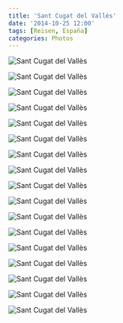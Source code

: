 ```yaml
---
title: 'Sant Cugat del Vallès'
date: '2014-10-25 12:00'
tags: [Reisen, España]
categories: Photos
---
```


<div class='preview'><img src='{{urls.media}}/SantCugatdelValle-sOK.jpg' alt='Sant Cugat del Vallès'></div>

<a id='9016509d69168aad30bb1cf17ef81111-600'></a>![Sant Cugat del Vallès]({{urls.media}}/9016509d69168aad30bb1cf17ef81111-600.jpg 'Монастырь')

<a id='c5c70b824268d37a35f61eb7a65ed098-600'></a>![Sant Cugat del Vallès]({{urls.media}}/c5c70b824268d37a35f61eb7a65ed098-600.jpg 'Монастырь, вид с торца')

<a id='9923c0253b23c5b0bea6293cf7b24605-600'></a>![Sant Cugat del Vallès]({{urls.media}}/9923c0253b23c5b0bea6293cf7b24605-600.jpg 'Памятник художниику и драматургу Франческу Кабанасу Алибау, статья про которого в википедии пока не переведена с каталанского ни на один язык')

<a id='3a17efb2bd1d7aa2911cf6857943cd98-600'></a>![Sant Cugat del Vallès]({{urls.media}}/3a17efb2bd1d7aa2911cf6857943cd98-600.jpg 'На центральной площади праздник, как всегда по субботам')

<a id='6ef9c342eab8d8b298d1a50451af4802-600'></a>![Sant Cugat del Vallès]({{urls.media}}/6ef9c342eab8d8b298d1a50451af4802-600.jpg 'Прямо на улице можно вкусно поесть')

<a id='bcff8760dd1c38f8cbbdf236ca080b99-600'></a>![Sant Cugat del Vallès]({{urls.media}}/bcff8760dd1c38f8cbbdf236ca080b99-600.jpg 'Жральня на свежем воздухе побогаче. К сожалению, не могу сказать, что в процессе не пострадал ни один поросенок')

<a id='6e5920b434f97870c253e304972686a8-600'></a>![Sant Cugat del Vallès]({{urls.media}}/6e5920b434f97870c253e304972686a8-600.jpg 'Я давно хотел рассказать об интересной манере испанских архитекторов XX века строить дома так, чтобы основные окна упирались в стену дома напротив. Расстояние там, как можно заметить, не превышает метра. Выйдя на балкон, легко можно поздороваться за руку с соседом напротив. Зато в комнате всегда тень.')

<a id='a0e853a1c5320f480accf8a93204e258-600'></a>![Sant Cugat del Vallès]({{urls.media}}/a0e853a1c5320f480accf8a93204e258-600.jpg 'Спрыгивая с лестницы остерегайся удара маленьким лифтом снизу по яйцам')

<a id='009f73822f5616afe82ce45af17bc66a-600'></a>![Sant Cugat del Vallès]({{urls.media}}/009f73822f5616afe82ce45af17bc66a-600.jpg 'Группа женщин уносит головы с площади перед собором')

<a id='cb933bbef30b73d132c425aa6afd778b-600'></a>![Sant Cugat del Vallès]({{urls.media}}/cb933bbef30b73d132c425aa6afd778b-600.jpg 'Витрина магазина одежды')

<a id='8359b33d6ce7b755591c3b712ad9fe38-600'></a>![Sant Cugat del Vallès]({{urls.media}}/8359b33d6ce7b755591c3b712ad9fe38-600.jpg 'Весь город заставлен урнами для утилизации батареек, лампочек и мобильных телефонов')

<a id='84de633e71581b00d0a1d50dae6f137b-600'></a>![Sant Cugat del Vallès]({{urls.media}}/84de633e71581b00d0a1d50dae6f137b-600.jpg '«300 лет сопротивления» — очень типичный плакат для этих мест. Сепаратизм процветает.')

<a id='9159afd4d4070cd840756894deea6306-600'></a>![Sant Cugat del Vallès]({{urls.media}}/9159afd4d4070cd840756894deea6306-600.jpg 'Лимоны не обязательно покупать на базарах')

<a id='5120816ed695bd725e067636c6e882a4-600'></a>![Sant Cugat del Vallès]({{urls.media}}/5120816ed695bd725e067636c6e882a4-600.jpg 'Улочка в трехстах метрах от собора, разгар субботнего дня')

<a id='27db820f304282bf998b805c5270302e-600'></a>![Sant Cugat del Vallès]({{urls.media}}/27db820f304282bf998b805c5270302e-600.jpg 'Особняк с колоннадой')

<a id='c5891a5116e478ae840b132fab222f0c-600'></a>![Sant Cugat del Vallès]({{urls.media}}/c5891a5116e478ae840b132fab222f0c-600.jpg 'На этой улице использование торрента запрещено (кат.)')